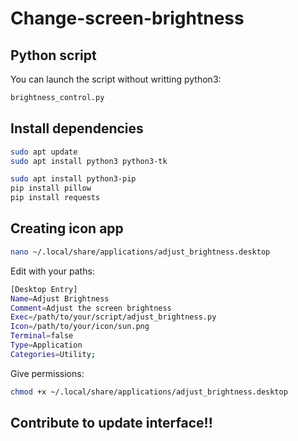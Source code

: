 # Change-screen-brightness

## Python script

You can launch the script without writting python3:
```bash
brightness_control.py
```

## Install dependencies

```bash
sudo apt update
sudo apt install python3 python3-tk
```

```bash
sudo apt install python3-pip
pip install pillow
pip install requests
```

## Creating icon app
```bash
nano ~/.local/share/applications/adjust_brightness.desktop
```

Edit with your paths:
```bash
[Desktop Entry]
Name=Adjust Brightness
Comment=Adjust the screen brightness
Exec=/path/to/your/script/adjust_brightness.py
Icon=/path/to/your/icon/sun.png
Terminal=false
Type=Application
Categories=Utility;
```
Give permissions:
```bash
chmod +x ~/.local/share/applications/adjust_brightness.desktop
```

## Contribute to update interface!!
